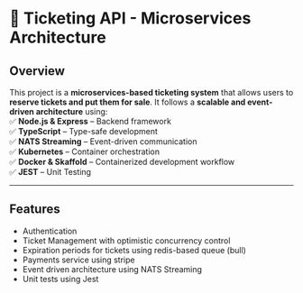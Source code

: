 # 🚀 Ticketing API - Microservices Architecture

## Overview
This project is a **microservices-based ticketing system** that allows users to **reserve tickets and put them for sale**. It follows a **scalable and event-driven architecture** using:  
✅ **Node.js & Express** – Backend framework  
✅ **TypeScript** – Type-safe development  
✅ **NATS Streaming** – Event-driven communication  
✅ **Kubernetes** – Container orchestration  
✅ **Docker & Skaffold** – Containerized development workflow  
✅ **JEST** – Unit Testing  

---

## Features
- Authentication
- Ticket Management with optimistic concurrency control
- Expiration periods for tickets using redis-based queue (bull)
- Payments service using stripe
- Event driven architecture using NATS Streaming
- Unit tests using Jest




